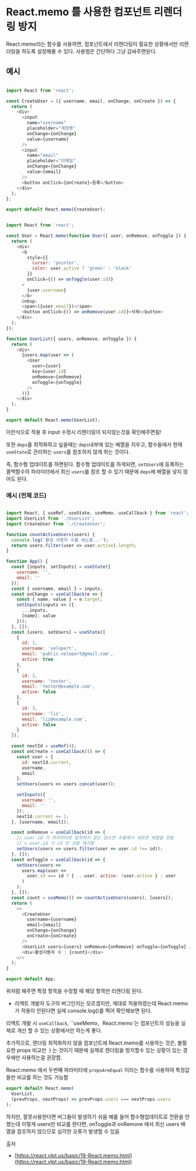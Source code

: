 # React.memo 를 사용한 컴포넌트 리렌더링 방지

React.memo라는 함수를 사용하면, 컴포넌트에서 리렌더링이 필요한 상황에서만 리렌더링을 하도록 설정해줄 수 있다.
사용법은 간단하다 그냥 감싸주면된다.

## 예시

```js

import React from 'react';

const CreateUser = ({ username, email, onChange, onCreate }) => {
  return (
    <div>
      <input
        name="username"
        placeholder="계정명"
        onChange={onChange}
        value={username}
      />
      <input
        name="email"
        placeholder="이메일"
        onChange={onChange}
        value={email}
      />
      <button onClick={onCreate}>등록</button>
    </div>
  );
};

export default React.memo(CreateUser);


```


```js

import React from 'react';

const User = React.memo(function User({ user, onRemove, onToggle }) {
  return (
    <div>
      <b
        style={{
          cursor: 'pointer',
          color: user.active ? 'green' : 'black'
        }}
        onClick={() => onToggle(user.id)}
      >
        {user.username}
      </b>
      &nbsp;
      <span>({user.email})</span>
      <button onClick={() => onRemove(user.id)}>삭제</button>
    </div>
  );
});

function UserList({ users, onRemove, onToggle }) {
  return (
    <div>
      {users.map(user => (
        <User
          user={user}
          key={user.id}
          onRemove={onRemove}
          onToggle={onToggle}
        />
      ))}
    </div>
  );
}

export default React.memo(UserList);

```

이런식으로 적용 후 input 수정시 리렌더링이 되지않는것을 확인해주면됨!

또한 `deps`를 최적화하고 싶을때는 `deps`내부에 있는 배열을 지우고, 함수들에서 현재 `useState`로 관리하는 
`users`를 참조하지 않게 하는 것이다.

즉, 함수형 업데이트를 하면된다. 함수형 업데이트를 하게되면, `setUsers`에 등록하는 콜백함수의 파라미터에서 최신 `users`를 참조 할 수 있기 때문에 `deps`에 배열을 넣지 않아도 된다.


### 예시 (전체 코드)

```js

import React, { useRef, useState, useMemo, useCallback } from 'react';
import UserList from './UserList';
import CreateUser from './CreateUser';

function countActiveUsers(users) {
  console.log('활성 사용자 수를 세는중...');
  return users.filter(user => user.active).length;
}

function App() {
  const [inputs, setInputs] = useState({
    username: '',
    email: ''
  });
  const { username, email } = inputs;
  const onChange = useCallback(e => {
    const { name, value } = e.target;
    setInputs(inputs => ({
      ...inputs,
      [name]: value
    }));
  }, []);
  const [users, setUsers] = useState([
    {
      id: 1,
      username: 'velopert',
      email: 'public.velopert@gmail.com',
      active: true
    },
    {
      id: 2,
      username: 'tester',
      email: 'tester@example.com',
      active: false
    },
    {
      id: 3,
      username: 'liz',
      email: 'liz@example.com',
      active: false
    }
  ]);

  const nextId = useRef(4);
  const onCreate = useCallback(() => {
    const user = {
      id: nextId.current,
      username,
      email
    };
    setUsers(users => users.concat(user));

    setInputs({
      username: '',
      email: ''
    });
    nextId.current += 1;
  }, [username, email]);

  const onRemove = useCallback(id => {
    // user.id 가 파라미터로 일치하지 않는 원소만 추출해서 새로운 배열을 만듬
    // = user.id 가 id 인 것을 제거함
    setUsers(users => users.filter(user => user.id !== id));
  }, []);
  const onToggle = useCallback(id => {
    setUsers(users =>
      users.map(user =>
        user.id === id ? { ...user, active: !user.active } : user
      )
    );
  }, []);
  const count = useMemo(() => countActiveUsers(users), [users]);
  return (
    <>
      <CreateUser
        username={username}
        email={email}
        onChange={onChange}
        onCreate={onCreate}
      />
      <UserList users={users} onRemove={onRemove} onToggle={onToggle} />
      <div>활성사용자 수 : {count}</div>
    </>
  );
}

export default App;

```

위처럼 해주면 특정 항목을 수정할 때 해당 항목만 리렌더링 된다.
+ 리액트 개발자 도구의 버그인지는 모르겠지만, 제대로 적용하였는데 React.memo가 적용이 안된다면 실제 console.log()를 찍어 확인해보면 된다.

리액트 개발 시 `useCallback`, ``useMemo`, `React.memo`는 컴포넌트의 성능을 실제로 개선 할 수 있는 상황에서만 하는게 좋다.

추가적으로, 렌더링 최적화하지 않을 컴포넌트에 React.memo를 사용하는 것은, 불필요한 props 비교만 ㅏ는 것이기 때문에 실제로 렌더링을 방지할수 있는 상황이 있는 경우에만 사용하는걸 권장함.

React.memo 에서 두번째 파라미터에 `propsAreEqual` 이라는 함수를 사용하여 특정값들만 비교를 하는 것도 가능함

```js
export default React.memo(
  UserList,
  (prevProps, nextProps) => prevProps.users === nextProps.users
);

```

하지만, 잘못사용한다면 버그들이 발생하기 쉬움 예를 들어 함수형업데이트로 전환을 안했는데 이렇게 users만 비교를 한다면, onToggle과 onRemove 에서 최신 users 배열을 참조하지 않으므로 심각한 오류가 발생할 수 있음

출처 

+ [https://react.vlpt.us/basic/19-React.memo.html](https://react.vlpt.us/basic/19-React.memo.html)